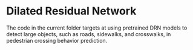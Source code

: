 # Dilated Residual Network
The code in the current folder targets at using pretrained DRN models to detect large objects, such as roads, sidewalks, and crosswalks, in pedestrian crossing behavior prediction.
